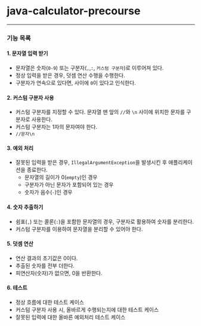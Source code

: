 # java-calculator-precourse

---

### 기능 목록


#### 1. 문자열 입력 받기
- 문자열은 숫자(`0-9`) 또는 구분자(`,`,`:`, `커스텀 구분자`)로 이루어져 있다.
- 정상 입력을 받은 경우, 덧셈 연산 수행을 수행한다.
- 구분자가 연속으로 있다면, 사이에 `0`이 있다고 인식한다.

#### 2. 커스텀 구분자 사용
- 커스텀 구분자를 지정할 수 있다. 문자열 맨 앞의 `//`와 `\n` 사이에 위치한 문자를 구분자로 사용한다.
- 커스텀 구분자는 1자의 문자여야 한다.
- `//문자\n`

#### 3. 예외 처리
- 잘못된 입력을 받은 경우, `IllegalArgumentException`을 발생시킨 후 애플리케이션을 종료한다.
    - 문자열의 길이가 0(`empty`)인 경우
    - 구분자가 아닌 문자가 포함되어 있는 경우
    - 숫자가 음수(`-`)인 경우

#### 4. 숫자 추출하기
- 쉼표(`,`) 또는 콜론(`:`)을 포함한 문자열의 경우, 구분자로 활용하여 숫자를 분리한다.
- 커스텀 구분자를 이용하여 문자열을 분리할 수 있어야 한다.


#### 5. 덧셈 연산
- 연산 결과의 초기값은 0이다.
- 추출된 숫자를 전부 더한다.
- 피연산자(숫자)가 없으면, 0을 반환한다.

#### 6. 테스트
- 정상 흐름에 대한 테스트 케이스
- 커스텀 구분자 사용 시, 올바르게 수행되는지에 대한 테스트 케이스
- 잘못된 입력에 대한 올바른 예외처리 테스트 케이스
